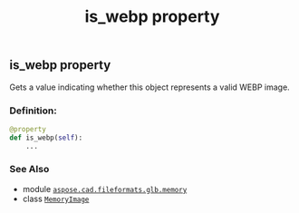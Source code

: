 ﻿---
title: is_webp property
second_title: Aspose.CAD for Python via .NET API References
description: 
type: docs
weight: 200
url: /python-net/aspose.cad.fileformats.glb.memory/memoryimage/is_webp/
is_root: false
---

## is_webp property


Gets a value indicating whether this object represents a valid WEBP image.
### Definition:
```python
@property
def is_webp(self):
    ...
```

### See Also
* module [`aspose.cad.fileformats.glb.memory`](../../)
* class [`MemoryImage`](/cad/python-net/aspose.cad.fileformats.glb.memory/memoryimage)
